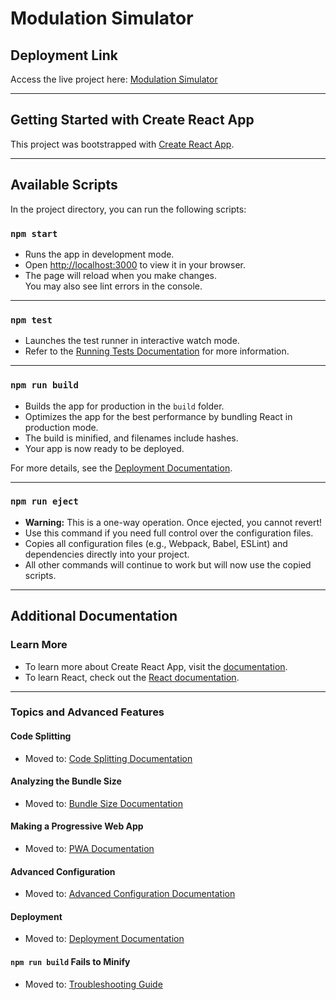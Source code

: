 # Modulation Simulator

## Deployment Link
Access the live project here: [Modulation Simulator](https://modulation-simulator.netlify.app/)

---

## Getting Started with Create React App

This project was bootstrapped with [Create React App](https://github.com/facebook/create-react-app).

---

## Available Scripts

In the project directory, you can run the following scripts:

### `npm start`
- Runs the app in development mode.
- Open [http://localhost:3000](http://localhost:3000) to view it in your browser.
- The page will reload when you make changes.\
  You may also see lint errors in the console.

---

### `npm test`
- Launches the test runner in interactive watch mode.
- Refer to the [Running Tests Documentation](https://facebook.github.io/create-react-app/docs/running-tests) for more information.

---

### `npm run build`
- Builds the app for production in the `build` folder.
- Optimizes the app for the best performance by bundling React in production mode.
- The build is minified, and filenames include hashes.
- Your app is now ready to be deployed.

For more details, see the [Deployment Documentation](https://facebook.github.io/create-react-app/docs/deployment).

---

### `npm run eject`
- **Warning:** This is a one-way operation. Once ejected, you cannot revert!
- Use this command if you need full control over the configuration files.
- Copies all configuration files (e.g., Webpack, Babel, ESLint) and dependencies directly into your project.
- All other commands will continue to work but will now use the copied scripts.

---

## Additional Documentation

### Learn More
- To learn more about Create React App, visit the [documentation](https://facebook.github.io/create-react-app/docs/getting-started).
- To learn React, check out the [React documentation](https://reactjs.org/).

---

### Topics and Advanced Features

#### Code Splitting
- Moved to: [Code Splitting Documentation](https://facebook.github.io/create-react-app/docs/code-splitting)

#### Analyzing the Bundle Size
- Moved to: [Bundle Size Documentation](https://facebook.github.io/create-react-app/docs/analyzing-the-bundle-size)

#### Making a Progressive Web App
- Moved to: [PWA Documentation](https://facebook.github.io/create-react-app/docs/making-a-progressive-web-app)

#### Advanced Configuration
- Moved to: [Advanced Configuration Documentation](https://facebook.github.io/create-react-app/docs/advanced-configuration)

#### Deployment
- Moved to: [Deployment Documentation](https://facebook.github.io/create-react-app/docs/deployment)

#### `npm run build` Fails to Minify
- Moved to: [Troubleshooting Guide](https://facebook.github.io/create-react-app/docs/troubleshooting#npm-run-build-fails-to-minify)
